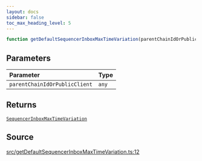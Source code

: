 ```yaml
---
layout: docs
sidebar: false
toc_max_heading_level: 5
---
```


```ts
function getDefaultSequencerInboxMaxTimeVariation(parentChainIdOrPublicClient: any): SequencerInboxMaxTimeVariation
```

## Parameters

| Parameter | Type |
| :------ | :------ |
| `parentChainIdOrPublicClient` | `any` |

## Returns

[`SequencerInboxMaxTimeVariation`](../type-aliases/SequencerInboxMaxTimeVariation.md)

## Source

[src/getDefaultSequencerInboxMaxTimeVariation.ts:12](https://github.com/OffchainLabs/arbitrum-orbit-sdk/blob/27c24d61cdc7e62a81af29bd04f39d5a3549ecb3/src/getDefaultSequencerInboxMaxTimeVariation.ts#L12)
